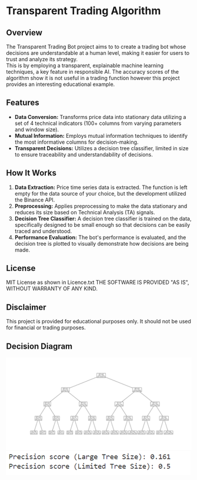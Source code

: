 # Transparent Trading Algorithm

## Overview
The Transparent Trading Bot project aims to to create a trading bot whose decisions are understandable at a human level, making it easier for users to trust and analyze its strategy.\
This is by employing a transparent, explainable machine learning techniques, a key feature in responsible AI.
The accuracy scores of the algorithm show it is not useful in a trading function however this project provides an interesting educational example. 

## Features
- **Data Conversion:** Transforms price data into stationary data utilizing a set of 4 technical indicators (100+ columns from varying parameters and window size).
- **Mutual Information:** Employs mutual information techniques to identify the most informative columns for decision-making.
- **Transparent Decisions:** Utilizes a decision tree classifier, limited in size to ensure traceability and understandability of decisions.

## How It Works
1. **Data Extraction:** Price time series data is extracted. The function is left empty for the data source of your choice, but the development utilized the Binance API.
2. **Preprocessing:** Applies preprocessing to make the data stationary and reduces its size based on Technical Analysis (TA) signals.
3. **Decision Tree Classifier:** A decision tree classifier is trained on the data, specifically designed to be small enough so that decisions can be easily traced and understood.
4. **Performance Evaluation:** The bot's performance is evaluated, and the decision tree is plotted to visually demonstrate how decisions are being made.

## License
MIT License as shown in Licence.txt 
THE SOFTWARE IS PROVIDED "AS IS", WITHOUT WARRANTY OF ANY KIND. 

## Disclaimer
This project is provided for educational purposes only. It should not be used for financial or trading purposes. 

## Decision Diagram 
![A plot of the decision tree](Tree_plot.png)
![Precision Scores](ScoresScreen.png)

